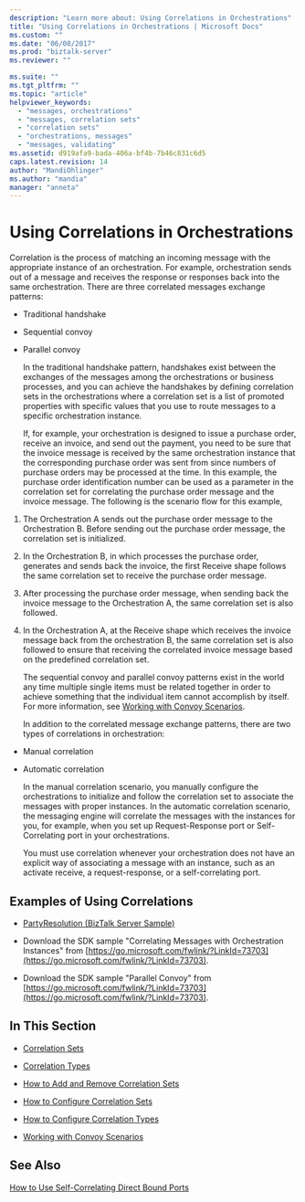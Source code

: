 ```yaml
---
description: "Learn more about: Using Correlations in Orchestrations"
title: "Using Correlations in Orchestrations | Microsoft Docs"
ms.custom: ""
ms.date: "06/08/2017"
ms.prod: "biztalk-server"
ms.reviewer: ""

ms.suite: ""
ms.tgt_pltfrm: ""
ms.topic: "article"
helpviewer_keywords:
  - "messages, orchestrations"
  - "messages, correlation sets"
  - "correlation sets"
  - "orchestrations, messages"
  - "messages, validating"
ms.assetid: d919afa9-bada-406a-bf4b-7b46c831c6d5
caps.latest.revision: 14
author: "MandiOhlinger"
ms.author: "mandia"
manager: "anneta"
---
```

# Using Correlations in Orchestrations
Correlation is the process of matching an incoming message with the appropriate instance of an orchestration. For example, orchestration sends out of a message and receives the response or responses back into the same orchestration. There are three correlated messages exchange patterns:

- Traditional handshake

- Sequential convoy

- Parallel convoy

  In the traditional handshake pattern, handshakes exist between the exchanges of the messages among the orchestrations or business processes, and you can achieve the handshakes by defining correlation sets in the orchestrations where a correlation set is a list of promoted properties with specific values that you use to route messages to a specific orchestration instance.

  If, for example, your orchestration is designed to issue a purchase order, receive an invoice, and send out the payment, you need to be sure that the invoice message is received by the same orchestration instance that the corresponding purchase order was sent from since numbers of purchase orders may be processed at the time. In this example, the purchase order identification number can be used as a parameter in the correlation set for correlating the purchase order message and the invoice message. The following is the scenario flow for this example,

1. The Orchestration A sends out the purchase order message to the Orchestration B. Before sending out the purchase order message, the correlation set is initialized.

2. In the Orchestration B, in which processes the purchase order, generates and sends back the invoice, the first Receive shape follows the same correlation set to receive the purchase order message.

3. After processing the purchase order message, when sending back the invoice message to the Orchestration A, the same correlation set is also followed.

4. In the Orchestration A, at the Receive shape which receives the invoice message back from the orchestration B, the same correlation set is also followed to ensure that receiving the correlated invoice message based on the predefined correlation set.

   The sequential convoy and parallel convoy patterns exist in the world any time multiple single items must be related together in order to achieve something that the individual item cannot accomplish by itself. For more information, see [Working with Convoy Scenarios](../core/working-with-convoy-scenarios.md).

   In addition to the correlated message exchange patterns, there are two types of correlations in orchestration:

- Manual correlation

- Automatic correlation

  In the manual correlation scenario, you manually configure the orchestrations to initialize and follow the correlation set to associate the messages with proper instances. In the automatic correlation scenario, the messaging engine will correlate the messages with the instances for you, for example, when you set up Request-Response port or Self-Correlating port in your orchestrations.

  You must use correlation whenever your orchestration does not have an explicit way of associating a message with an instance, such as an activate receive, a request-response, or a self-correlating port.

## Examples of Using Correlations

-   [PartyResolution (BizTalk Server Sample)](../core/partyresolution-biztalk-server-sample.md)

-   Download the SDK sample "Correlating Messages with Orchestration Instances" from [https://go.microsoft.com/fwlink/?LinkId=73703](https://go.microsoft.com/fwlink/?LinkId=73703).

-   Download the SDK sample "Parallel Convoy" from [https://go.microsoft.com/fwlink/?LinkId=73703](https://go.microsoft.com/fwlink/?LinkId=73703).

## In This Section

-   [Correlation Sets](../core/correlation-sets.md)

-   [Correlation Types](../core/correlation-types.md)

-   [How to Add and Remove Correlation Sets](../core/how-to-add-and-remove-correlation-sets.md)

-   [How to Configure Correlation Sets](../core/how-to-configure-correlation-sets.md)

-   [How to Configure Correlation Types](../core/how-to-configure-correlation-types.md)

-   [Working with Convoy Scenarios](../core/working-with-convoy-scenarios.md)

## See Also
 [How to Use Self-Correlating Direct Bound Ports](../core/how-to-use-self-correlating-direct-bound-ports.md)

